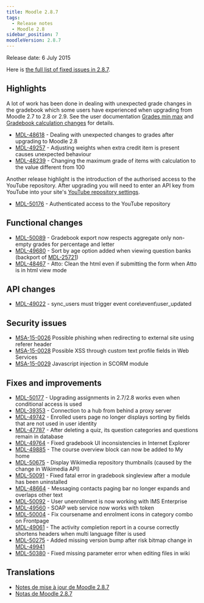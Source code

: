 ```yaml
---
title: Moodle 2.8.7
tags:
  - Release notes
  - Moodle 2.8
sidebar_position: 7
moodleVersion: 2.8.7
---
```

Release date: 6 July 2015

Here is [the full list of fixed issues in 2.8.7](https://moodle.atlassian.net/secure/IssueNavigator!executeAdvanced.jspa?jqlQuery=project+%3D+mdl+AND+resolution+%3D+fixed+AND+fixVersion+in+%28%222.8.7%22%29+ORDER+BY+priority+DESC&runQuery=true&clear=true).

## Highlights

A lot of work has been done in dealing with unexpected grade changes in the gradebook which some users have experienced when upgrading from Moodle 2.7 to 2.8 or 2.9. See the user documentation [Grades min max](https://docs.moodle.org/28/en/Grades_min_max) and [Gradebook calculation changes](https://docs.moodle.org/28/en/Gradebook_calculation_changes) for details.

- [MDL-48618](https://moodle.atlassian.net/browse/MDL-48618) - Dealing with unexpected changes to grades after upgrading to Moodle 2.8
- [MDL-49257](https://moodle.atlassian.net/browse/MDL-49257) - Adjusting weights when extra credit item is present causes unexpected behaviour
- [MDL-48239](https://moodle.atlassian.net/browse/MDL-48239) - Changing the maximum grade of items with calculation to the value different from 100

Another release highlight is the introduction of the authorised access to the YouTube repository. After upgrading you will need to enter an API key from YouTube into your site's [YouTube repository settings](https://docs.moodle.org/28/en/Youtube_videos_repository).

- [MDL-50176](https://moodle.atlassian.net/browse/MDL-50176) - Authenticated access to the YouTube repository

## Functional changes

- [MDL-50089](https://moodle.atlassian.net/browse/MDL-50089) - Gradebook export now respects aggregate only non-empty grades for percentage and letter
- [MDL-49680](https://moodle.atlassian.net/browse/MDL-49680) - Sort by age option added when viewing question banks (backport of [MDL-25721](https://moodle.atlassian.net/browse/MDL-25721))
- [MDL-48467](https://moodle.atlassian.net/browse/MDL-48467) - Atto: Clean the html even if submitting the form when Atto is in html view mode

## API changes

- [MDL-49022](https://moodle.atlassian.net/browse/MDL-49022) - sync_users must trigger event core\event\user_updated

## Security issues

- [MSA-15-0026](https://moodle.org/mod/forum/discuss.php?d=316662) Possible phishing when redirecting to external site using referer header
- [MSA-15-0028](https://moodle.org/mod/forum/discuss.php?d=316664) Possible XSS through custom text profile fields in Web Services
- [MSA-15-0029](https://moodle.org/mod/forum/discuss.php?d=316665) Javascript injection in SCORM module

## Fixes and improvements

- [MDL-50177](https://moodle.atlassian.net/browse/MDL-50177) - Upgrading assignments in 2.7/2.8 works even when conditional access is used
- [MDL-39353](https://moodle.atlassian.net/browse/MDL-39353) - Connection to a hub from behind a proxy server
- [MDL-49742](https://moodle.atlassian.net/browse/MDL-49742) - Enrolled users page no longer displays sorting by fields that are not used in user identity
- [MDL-47787](https://moodle.atlassian.net/browse/MDL-47787) - After deleting a quiz, its question categories and questions remain in database
- [MDL-49764](https://moodle.atlassian.net/browse/MDL-49764) - Fixed gradebook UI inconsistencies in Internet Explorer
- [MDL-49885](https://moodle.atlassian.net/browse/MDL-49885) - The course overview block can now be added to My home
- [MDL-50675](https://moodle.atlassian.net/browse/MDL-50675) - Display Wikimedia repository thumbnails (caused by the change in Wikimedia API)
- [MDL-50091](https://moodle.atlassian.net/browse/MDL-50091) - Fixed fatal error in gradebook singleview after a module has been uninstalled
- [MDL-48664](https://moodle.atlassian.net/browse/MDL-48664) - Messaging contacts paging bar no longer expands and overlaps other text
- [MDL-50092](https://moodle.atlassian.net/browse/MDL-50092) - User unenrollment is now working with IMS Enterprise
- [MDL-49560](https://moodle.atlassian.net/browse/MDL-49560) - SOAP web service now works with token
- [MDL-50004](https://moodle.atlassian.net/browse/MDL-50004) - Fix coursename and enrolment icons in category combo on Frontpage
- [MDL-49061](https://moodle.atlassian.net/browse/MDL-49061) - The activity completion report in a course correctly shortens headers when multi language filter is used
- [MDL-50275](https://moodle.atlassian.net/browse/MDL-50275) - Added missing version bump after risk bitmap change in [MDL-49941](https://moodle.atlassian.net/browse/MDL-49941)
- [MDL-50380](https://moodle.atlassian.net/browse/MDL-50380) - Fixed missing parameter error when editing files in wiki

## Translations

- [Notes de mise à jour de Moodle 2.8.7](https://docs.moodle.org/fr/Notes_de_mise_à_jour_de_Moodle_2.8.7)
- [Notas de Moodle 2.8.7](https://docs.moodle.org/es/Notas_de_Moodle_2.8.7)
